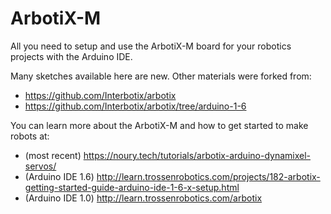 # ArbotiX-M
All you need to setup and use the ArbotiX-M board for your robotics projects with the Arduino IDE.

Many sketches available here are new. Other materials were forked from:
* https://github.com/Interbotix/arbotix
* https://github.com/Interbotix/arbotix/tree/arduino-1-6

You can learn more about the ArbotiX-M and how to get started to make robots at:
* (most recent) https://noury.tech/tutorials/arbotix-arduino-dynamixel-servos/
* (Arduino IDE 1.6) http://learn.trossenrobotics.com/projects/182-arbotix-getting-started-guide-arduino-ide-1-6-x-setup.html
* (Arduino IDE 1.0) http://learn.trossenrobotics.com/arbotix
